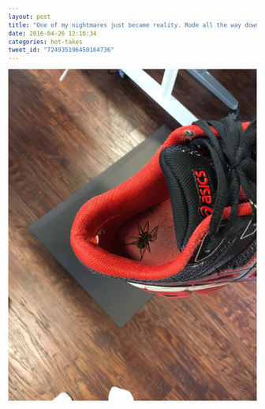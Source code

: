 ```yaml
---
layout: post
title: "One of my nightmares just became reality. Rode all the way downtown with a spider in my shoe. A spider. In my shoe."
date: 2016-04-26 12:16:34
categories: hot-takes
tweet_id: "724935196450164736"
---
```



![](/assets/images/tweets/724935196450164736-Cg98soXWMAE4ICe.jpg)

<!-- Original tweet: https://twitter.com/i/status/724935196450164736 -->